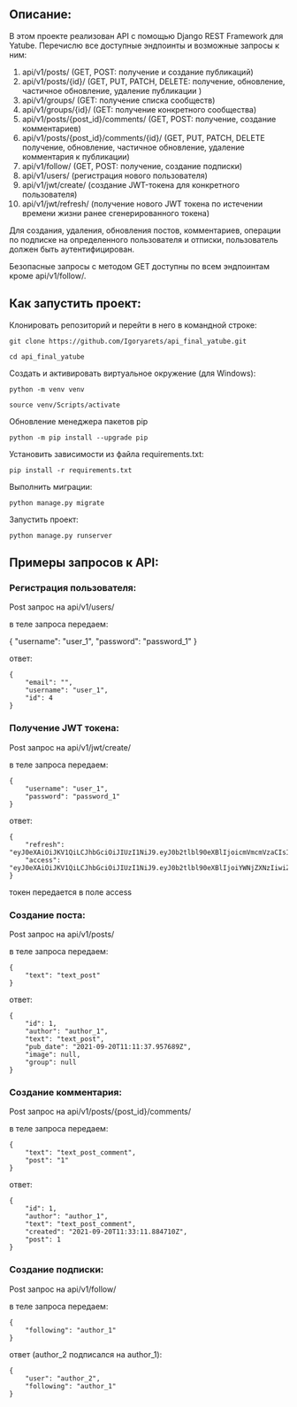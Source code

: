## Описание:

В этом проекте реализован API с помощью Django REST Framework для Yatube. 
Перечислю все доступные эндпоинты и возможные запросы к ним:

1. api/v1/posts/                            (GET, POST: получение и создание публикаций)
2. api/v1/posts/{id}/                       (GET, PUT, PATCH, DELETE: получение, обновление, частичное обновление, удаление публикации )
3. api/v1/groups/                           (GET: получение списка сообществ)
4. api/v1/groups/{id}/                      (GET: получение конкретного сообщества)
5. api/v1/posts/{post_id}/comments/         (GET, POST: получение, создание комментариев)
6. api/v1/posts/{post_id}/comments/{id}/    (GET, PUT, PATCH, DELETE получение, обновление, частичное обновление, удаление комментария к публикации)
7. api/v1/follow/                           (GET, POST: получение, создание подписки)
8. api/v1/users/                            (регистрация нового пользователя)
9. api/v1/jwt/create/                       (создание JWT-токена для конкретного пользователя)
10. api/v1/jwt/refresh/                     (получение нового JWT токена по истечении времени жизни ранее сгенерированного токена)

Для создания, удаления, обновления постов, комментариев, операции по подписке на определенного пользователя и отписки, пользователь должен быть аутентифицирован.

Безопасные запросы c методом GET доступны по всем эндпоинтам кроме api/v1/follow/. 


## Как запустить проект:

Клонировать репозиторий и перейти в него в командной строке:

```
git clone https://github.com/Igoryarets/api_final_yatube.git
```

```
cd api_final_yatube
```

Cоздать и активировать виртуальное окружение (для Windows):

```
python -m venv venv
```

```
source venv/Scripts/activate
```

Обновление менеджера пакетов pip

```
python -m pip install --upgrade pip
```

Установить зависимости из файла requirements.txt:

```
pip install -r requirements.txt
```

Выполнить миграции:

```
python manage.py migrate
```

Запустить проект:

```
python manage.py runserver
```
## Примеры запросов к API:

### Регистрация пользователя:

Post запрос на api/v1/users/ 

в теле запроса передаем:

{
    "username": "user_1",
    "password": "password_1"
}

ответ:
```
{
    "email": "",
    "username": "user_1",
    "id": 4
}
```
### Получение JWT токена:

Post запрос на api/v1/jwt/create/

в теле запроса передаем:
```
{
    "username": "user_1",
    "password": "password_1"
}
```
ответ:
```
{
    "refresh": "eyJ0eXAiOiJKV1QiLCJhbGciOiJIUzI1NiJ9.eyJ0b2tlbl90eXBlIjoicmVmcmVzaCIsImV4cCI6MTYzMjIyMjQzMywianRpIjoiODhkYjU3MmQzNmY2NDlmMmI0YzNlYjg3MzAxZTczNGEiLCJ1c2VyX2lkIjo0fQ.JMBrHFOUmXsf5hNI5MSJoX1GCGtV4hChVQLFVbE9L2k",
    "access": "eyJ0eXAiOiJKV1QiLCJhbGciOiJIUzI1NiJ9.eyJ0b2tlbl90eXBlIjoiYWNjZXNzIiwiZXhwIjoxNjMyMjIyNDMzLCJqdGkiOiI1MDBjNjU3NjQwOWM0ZGZiODAzNmI3Mzk3YjRlZWM5YSIsInVzZXJfaWQiOjR9.FrdAum5zJmGGjxhHxjvZ0HzrtUTVy4PhBSp7sphtnuo"
}
```
токен передается в поле access


### Создание поста:

Post запрос на api/v1/posts/

в теле запроса передаем:
```
{
    "text": "text_post"
}
```
ответ:
```
{
    "id": 1,
    "author": "author_1",
    "text": "text_post",
    "pub_date": "2021-09-20T11:11:37.957689Z",
    "image": null,
    "group": null
} 
```
### Создание комментария:

Post запрос на api/v1/posts/{post_id}/comments/

в теле запроса передаем:
```
{
    "text": "text_post_comment",
    "post": "1"
}
```
ответ:
```
{
    "id": 1,
    "author": "author_1",
    "text": "text_post_comment",
    "created": "2021-09-20T11:33:11.884710Z",
    "post": 1
}
```
### Создание подписки:

Post запрос на api/v1/follow/

в теле запроса передаем:
```
{
    "following": "author_1"
}
```
ответ (author_2 подписался на author_1):
```
{
    "user": "author_2",
    "following": "author_1"
}
```
